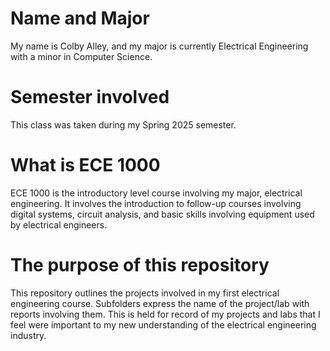 # Name and Major
My name is Colby Alley, and my major is currently Electrical Engineering with a minor in Computer Science.
# Semester involved
This class was taken during my Spring 2025 semester.
# What is ECE 1000
ECE 1000 is the introductory level course involving my major, electrical engineering. 
It involves the introduction to follow-up courses involving digital systems, circuit analysis, and basic skills involving equipment used by electrical engineers.
# The purpose of this repository 
This repository outlines the projects involved in my first electrical engineering course.
Subfolders express the name of the project/lab with reports involving them.
This is held for record of my projects and labs that I feel were important to my new understanding of the electrical engineering industry. 

